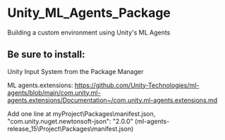 # Unity_ML_Agents_Package
Building a custom environment using Unity's ML Agents


## Be sure to install:
Unity Input System from the Package Manager

ML agents.extensions: https://github.com/Unity-Technologies/ml-agents/blob/main/com.unity.ml-agents.extensions/Documentation~/com.unity.ml-agents.extensions.md

Add one line at myProject\Packages\manifest.json, "com.unity.nuget.newtonsoft-json": "2.0.0" (ml-agents-release_15\Project\Packages\manifest.json)